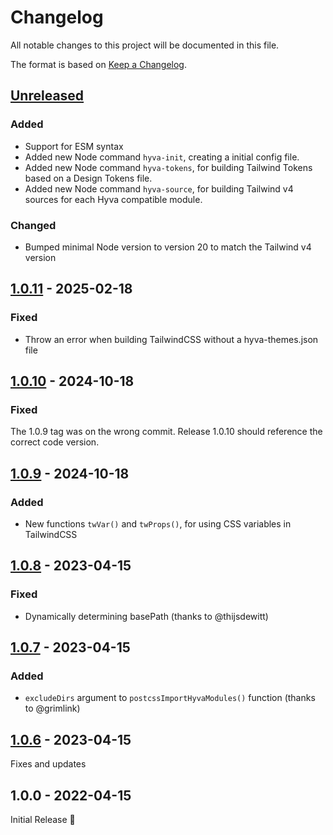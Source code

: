 # Changelog

All notable changes to this project will be documented in this file.

The format is based on [Keep a Changelog](https://keepachangelog.com/en/1.1.0/).

## [Unreleased]
[unreleased]: https://github.com/hyva-themes/hyva-modules-tailwind-js/compare/1.0.11...HEAD

### Added

- Support for ESM syntax
- Added new Node command `hyva-init`, creating a initial config file.
- Added new Node command `hyva-tokens`, for building Tailwind Tokens based on a Design Tokens file.
- Added new Node command `hyva-source`, for building Tailwind v4 sources for each Hyva compatible module.

### Changed

- Bumped minimal Node version to version 20 to match the Tailwind v4 version

## [1.0.11] - 2025-02-18

[1.0.11]: https://github.com/hyva-themes/hyva-modules-tailwind-js/compare/1.0.10...1.0.11

### Fixed

- Throw an error when building TailwindCSS without a hyva-themes.json file

## [1.0.10] - 2024-10-18

[1.0.10]: https://github.com/hyva-themes/hyva-modules-tailwind-js/compare/1.0.9...1.0.10

### Fixed
The 1.0.9 tag was on the wrong commit. Release 1.0.10 should reference the correct code version.


## [1.0.9] - 2024-10-18

[1.0.9]: https://github.com/hyva-themes/hyva-modules-tailwind-js/compare/1.0.8...1.0.9

### Added

- New functions `twVar()` and `twProps()`, for using CSS variables in TailwindCSS

## [1.0.8] - 2023-04-15

[1.0.8]: https://github.com/hyva-themes/hyva-modules-tailwind-js/compare/1.0.7...1.0.8

### Fixed

- Dynamically determining basePath (thanks to @thijsdewitt)

## [1.0.7] - 2023-04-15

[1.0.7]: https://github.com/hyva-themes/hyva-modules-tailwind-js/compare/1.0.6...1.0.7

### Added

- `excludeDirs` argument to `postcssImportHyvaModules()` function (thanks to @grimlink)

## [1.0.6] - 2023-04-15

[1.0.6]: https://github.com/hyva-themes/hyva-modules-tailwind-js/compare/1.0.1...1.0.6

Fixes and updates

## 1.0.0 - 2022-04-15

Initial Release 🎉

